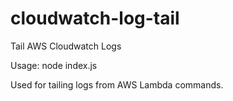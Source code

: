 # cloudwatch-log-tail
Tail AWS Cloudwatch Logs

Usage: node index.js <name>

Used for tailing logs from AWS Lambda commands.

